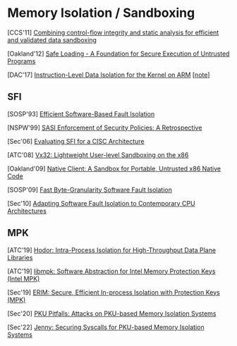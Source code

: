 # Memory Isolation / Sandboxing

[CCS'11] [Combining control-flow integrity and static analysis for efficient and
validated data sandboxing](https://dash.harvard.edu/bitstream/handle/1/9943234/Zeng_CombiningControlFlow.pdf?sequence=1&isAllowed=y)

[Oakland'12] [Safe Loading - A Foundation for Secure Execution of Untrusted
Programs](http://hexhive.epfl.ch/publications/files/12Oakland.pdf) 

[DAC'17] [Instruction-Level Data Isolation for the Kernel on
ARM](https://dl.acm.org/citation.cfm?id=3062267)
[[note](../notes/mem_safety/isolation/2017-ILDI-DAC17.md)]

## SFI

[SOSP'93] [Efficient Software-Based Fault Isolation](https://dl.acm.org/doi/pdf/10.1145/168619.168635)

[NSPW'99] [SASI Enforcement of Security Policies: A
Retrospective](https://www.cs.cornell.edu/fbs/publications/sasiNSPW.ps)

[Sec'06] [Evaluating SFI for a CISC
Architecture](http://groups.csail.mit.edu/pag/pubs/pittsfield-usenix2006.pdf)

[ATC'08] [Vx32: Lightweight User-level Sandboxing on the
x86](https://www.usenix.org/legacy/events/usenix08/tech/full_papers/ford/ford.pdf)

[Oakland'09] [Native Client: A Sandbox for Portable, Untrusted x86 Native
Code](https://static.googleusercontent.com/media/research.google.com/en//pubs/archive/34913.pdf)

[SOSP'09] [Fast Byte-Granularity Software Fault
Isolation](https://www.sigops.org/s/conferences/sosp/2009/papers/castro-sosp09.pdf)

[Sec'10] [Adapting Software Fault Isolation to Contemporary CPU
Architectures](https://www.usenix.org/legacy/events/sec10/tech/full_papers/Sehr.pdf)

## MPK
[ATC'19] [Hodor: Intra-Process Isolation for High-Throughput Data Plane
Libraries](https://www.usenix.org/system/files/atc19-hedayati-hodor.pdf)

[ATC'19] [libmpk: Software Abstraction for Intel Memory Protection Keys (Intel
MPK)](https://www.usenix.org/system/files/atc19-park-soyeon.pdf)

[Sec'19] [ERIM: Secure, Efficient In-process Isolation with Protection Keys
(MPK)](https://www.usenix.org/system/files/sec19-vahldiek-oberwagner_0.pdf)

[Sec'20] [PKU Pitfalls: Attacks on PKU-based Memory Isolation
Systems](https://www.usenix.org/conference/usenixsecurity20/presentation/connor)

[Sec'22] [Jenny: Securing Syscalls for PKU-based Memory Isolation
Systems](https://www.usenix.org/system/files/sec22summer_schrammel.pdf)
